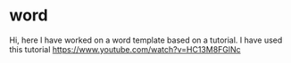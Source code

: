 # word
Hi, here I have worked on a word template based on a tutorial. I have used this tutorial https://www.youtube.com/watch?v=HC13M8FGlNc
